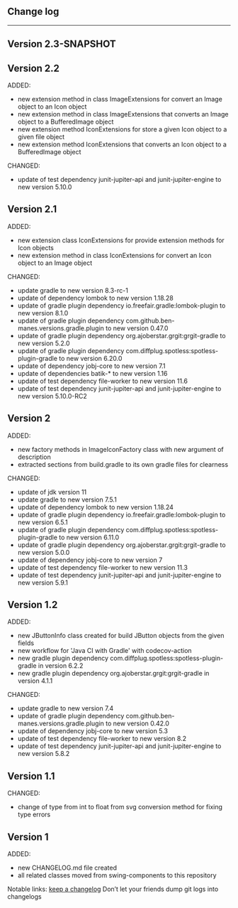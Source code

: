 ## Change log
----------------------

Version 2.3-SNAPSHOT
-------------

Version 2.2
-------------

ADDED:

- new extension method in class ImageExtensions for convert an Image object to an Icon object
- new extension method in class ImageExtensions that converts an Image object to a BufferedImage object
- new extension method IconExtensions for store a given Icon object to a given file object
- new extension method IconExtensions that converts an Icon object to a BufferedImage object

CHANGED:

- update of test dependency junit-jupiter-api and junit-jupiter-engine to new version 5.10.0

Version 2.1
-------------

ADDED:

- new extension class IconExtensions for provide extension methods for Icon objects
- new extension method in class IconExtensions for convert an Icon object to an Image object

CHANGED:

- update gradle to new version 8.3-rc-1
- update of dependency lombok to new version 1.18.28
- update of gradle plugin dependency io.freefair.gradle:lombok-plugin to new version 8.1.0
- update of gradle plugin dependency com.github.ben-manes.versions.gradle.plugin to new version 0.47.0
- update of gradle plugin dependency org.ajoberstar.grgit:grgit-gradle to new version 5.2.0
- update of gradle plugin dependency com.diffplug.spotless:spotless-plugin-gradle to new version 6.20.0
- update of dependency jobj-core to new version 7.1
- update of dependencies batik-* to new version 1.16
- update of test dependency file-worker to new version 11.6
- update of test dependency junit-jupiter-api and junit-jupiter-engine to new version 5.10.0-RC2

Version 2
-------------

ADDED:

- new factory methods in ImageIconFactory class with new argument of description
- extracted sections from build.gradle to its own gradle files for clearness

CHANGED:

- update of jdk version 11
- update gradle to new version 7.5.1
- update of dependency lombok to new version 1.18.24
- update of gradle plugin dependency io.freefair.gradle:lombok-plugin to new version 6.5.1
- update of gradle plugin dependency com.diffplug.spotless:spotless-plugin-gradle to new version 6.11.0
- update of gradle plugin dependency org.ajoberstar.grgit:grgit-gradle to new version 5.0.0
- update of dependency jobj-core to new version 7
- update of test dependency file-worker to new version 11.3
- update of test dependency junit-jupiter-api and junit-jupiter-engine to new version 5.9.1

Version 1.2
-------------

ADDED:

- new JButtonInfo class created for build JButton objects from the given fields
- new workflow for 'Java CI with Gradle' with codecov-action
- new gradle plugin dependency com.diffplug.spotless:spotless-plugin-gradle in version 6.2.2
- new gradle plugin dependency org.ajoberstar.grgit:grgit-gradle in version 4.1.1

CHANGED:

- update gradle to new version 7.4
- update of gradle plugin dependency com.github.ben-manes.versions.gradle.plugin to new version 0.42.0
- update of dependency jobj-core to new version 5.3
- update of test dependency file-worker to new version 8.2
- update of test dependency junit-jupiter-api and junit-jupiter-engine to new version 5.8.2

Version 1.1
-------------

CHANGED:

- change of type from int to float from svg conversion method for fixing type errors

Version 1
-------------

ADDED:

- new CHANGELOG.md file created
- all related classes moved from swing-components to this repository

Notable links:
[keep a changelog](http://keepachangelog.com/en/1.0.0/) Don’t let your friends dump git logs into changelogs
